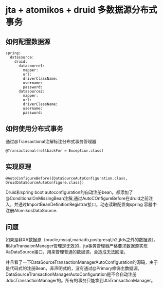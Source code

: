 # jta + atomikos + druid 多数据源分布式事务

## 如何配置数据源

    spring:
      datasource:
        druid:
          datasource1:
            mapper: 
            url:
            driverClassName: 
            username: 
            password: 
          datasource2:
            mapper: 
            url: 
            driverClassName: 
            username: 
            password: 

## 如何使用分布式事务
通过@Transactional注解标注分布式事务管理器

    @Transactional(rollbackFor = Exception.class)
    
## 实现原理
    @AutoConfigureBefore({DataSourceAutoConfiguration.class, DruidDataSourceAutoConfigure.class})
Druid和spring boot autoconfiguration的自动注册bean，都添加了@ConditionalOnMissingBean注解,通过AutoCOnfigureBefore在druid之前注入，并通过ImportBeanDefinitionRegistrar接口，动态读取配置向spring 容器中注册AtomikosDataSource.

## 问题
如果是非XA数据源（oracle,mysql,mariadb,postgresql,h2,jtds之外的数据源），用JtaTransaionManager管理是无效的，jta事务管理器严格要求数据源实现XaDataSource接口，用来管理普通的数据源，会造成无法回滚。

并且看了一下DataSourceTransactionManagerAutoConfiguration的源码，由于是代码式的注册Bean，非声明式的，没有通过@Primary修饰主数据源，DataSourceTransactionManagerAutoConfiguration是不会自动注册JdbcTransactionManager的。所有的事务只能拿到JtaTransactionManager。


    